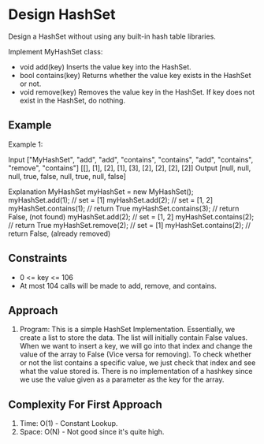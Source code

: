 # Design HashSet

Design a HashSet without using any built-in hash table libraries.

Implement MyHashSet class:

- void add(key) Inserts the value key into the HashSet.
- bool contains(key) Returns whether the value key exists in the HashSet or not.
- void remove(key) Removes the value key in the HashSet. If key does not exist in the HashSet, do nothing.

## Example

Example 1:

Input
["MyHashSet", "add", "add", "contains", "contains", "add", "contains", "remove", "contains"]
[[], [1], [2], [1], [3], [2], [2], [2], [2]]
Output
[null, null, null, true, false, null, true, null, false]

Explanation
MyHashSet myHashSet = new MyHashSet();
myHashSet.add(1); // set = [1]
myHashSet.add(2); // set = [1, 2]
myHashSet.contains(1); // return True
myHashSet.contains(3); // return False, (not found)
myHashSet.add(2); // set = [1, 2]
myHashSet.contains(2); // return True
myHashSet.remove(2); // set = [1]
myHashSet.contains(2); // return False, (already removed)

## Constraints

- 0 <= key <= 106
- At most 104 calls will be made to add, remove, and contains.

## Approach

1. Program: This is a simple HashSet Implementation. Essentially, we create a list to store the data.
   The list will initially contain False values. When we want to insert a key, we will go into that index
   and change the value of the array to False (Vice versa for removing). To check whether or not the list contains
   a specific value, we just check that index and see what the value stored is.
   There is no implementation of a hashkey since we use the value given as a parameter as the key for the array.

## Complexity For First Approach

1. Time: O(1) - Constant Lookup.
2. Space: O(N) - Not good since it's quite high.
